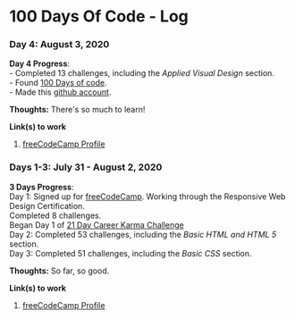 # 100 Days Of Code - Log<br>
<!--
### Day 5: August 4, 2020 <br>

**Day 5 Progress**: <br>

    - Discovered CodePen, thanks to this challenge.<br>
    - Watched a bunch of videos about code related things (which I am counting because sitting through a video is harder for me than working through code challenges).<br>

**Thoughts:** There's so much to learn!<br>

**Link(s) to work**<br>
1. [freeCodeCamp Profile](https://www.freecodecamp.org/grttyjwnchzstk)<br>

-->

### Day 4: August 3, 2020 <br>

**Day 4 Progress**: <br>
    - Completed 13 challenges, including the *Applied Visual Design* section.<br>
    - Found [100 Days of code](https://www.100daysofcode.com/).<br>
    - Made this [github account](https://github.com/Grttyjwnchzstk/100-days-of-code).<br>

**Thoughts:** There's so much to learn!<br>

**Link(s) to work**<br>
1. [freeCodeCamp Profile](https://www.freecodecamp.org/grttyjwnchzstk)<br>



### Days 1-3: July 31 - August 2, 2020 

**3 Days Progress**: <br>
    Day 1: Signed up for [freeCodeCamp](https://freecodecamp.org/). Working through the Responsive Web Design Certification. <br>
           Completed 8 challenges. <br>
           Began Day 1 of [21 Day Career Karma Challenge](https://careerkarma.com/21-day-ck-challenge)<br>
    Day 2: Completed 53 challenges, including the *Basic HTML and HTML 5* section.<br>
    Day 3: Completed 51 challenges, including the *Basic CSS* section.<br>

**Thoughts:** So far, so good. <br>

**Link(s) to work**<br>
1. [freeCodeCamp Profile](https://www.freecodecamp.org/grttyjwnchzstk)<br>
